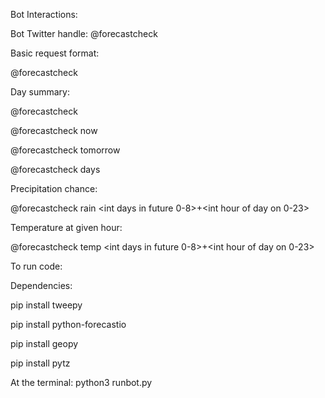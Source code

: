 Bot Interactions:

Bot Twitter handle: @forecastcheck

Basic request format:

@forecastcheck <zip> <cmd> <when>


Day summary:

@forecastcheck <zip> <cmd> <when>

@forecastcheck <zip> now

@forecastcheck <zip> tomorrow

@forecastcheck <zip> days <int num days in future>



Precipitation chance:

@forecastcheck <zip> rain <int days in future 0-8>+<int hour of day on 0-23>

Temperature at given hour:

@forecastcheck <zip> temp <int days in future 0-8>+<int hour of day on 0-23>



To run code:

Dependencies:

pip install tweepy

pip install python-forecastio

pip install geopy

pip install pytz



At the terminal: python3 runbot.py
